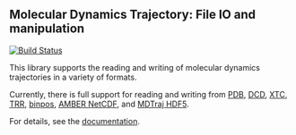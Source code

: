 ## Molecular Dynamics Trajectory: File IO and manipulation

[![Build Status](https://travis-ci.org/rmcgibbo/mdtraj.png)](https://travis-ci.org/rmcgibbo/mdtraj)

This library supports the reading and writing of molecular dynamics trajectories in a variety of formats.

Currently, there is full support for reading and writing from [PDB](http://deposit.rcsb.org/adit/docs/pdb_atom_format.html), [DCD](https://www-s.ks.uiuc.edu/Research/vmd/plugins/molfile/dcdplugin.html),
[XTC](http://manual.gromacs.org/online/xtc.html), [TRR](http://www.gromacs.org/Documentation/File_Formats/.trr_File),
[binpos](https://www-s.ks.uiuc.edu/Research/vmd/plugins/molfile/binposplugin.html), [AMBER NetCDF](http://ambermd.org/netcdf/nctraj.html),
and [MDTraj HDF5](https://github.com/rmcgibbo/mdtraj/wiki/HDF5-Trajectory-Format).

For details, see the [documentation](http://rmcgibbo.github.io/mdtraj/).